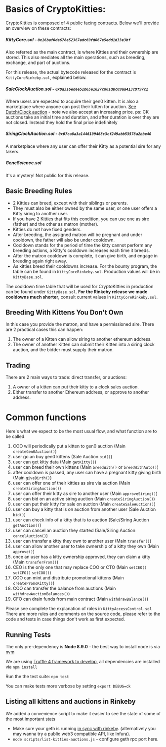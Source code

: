 # Basics of CryptoKitties:

CryptoKitties is composed of 4 public facing contracts. Below we'll provide an overview on these contracts:

##### KittyCore.sol - `0x16baf0de678e52367adc69fd067e5edd1d33e3bf`

Also referred as the main contract, is where Kitties and their ownership are stored.
This also mediates all the main operations, such as breeding, exchange, and part of auctions.

For this release, the actual bytecode released for the contract is `KittyCoreRinkeby.sol`, explained below.

##### SaleClockAuction.sol - `0x8a316edee51b65e1627c801dbc09aa413c8f97c2`

Where users are expected to acquire their gen0 kitten. It is also a marketplace where anyone can post their kitten for auction.
[See Dutch/Clock auction](https://en.wikipedia.org/wiki/Dutch_auction) - note we also accept an increasing price.
ps: CK auctions take an initial time and duration, and after duration is over they are not closed. Instead they hold the final price indefinitely


##### SiringClockAuction.sol - `0x07ca8a3a1446109468c3cf249abb53578a2bbe40`

A marketplace where any user can offer their Kitty as a potential sire for any takers.

##### GeneScience.sol

It's a mystery! Not public for this release.

## Basic Breeding Rules

- 2 Kitties can breed, except with their siblings or parents.
- They must also be either owned by the same user, or one user offers a Kitty siring to another user.
- If you have 2 Kitties that fits this condition, you can use one as sire (father) and the other as matron (mother).
- Kitties do not have fixed genders.
- After breeding, the assigned matron will be pregnant and under cooldown, the father will also be under cooldown.
- Cooldown stands for the period of time the kitty cannot perform any breeding actions, a Kitty's cooldown increases each time it breeds.
- After the matron cooldown is complete, it can give birth, and engage in breeding again right away.
- As kitties breed their cooldowns increase. For the bounty program, the table can be found in `KittyCoreRinkeby.sol`. Production values will be in `KittyBase.sol`.


The cooldown time table that will be used for CryptoKitties in production can be found under `KittyBase.sol`.
**For the Rinkeby release we made cooldowns much shorter**, consult current values in `KittyCoreRinkeby.sol`.

## Breeding With Kittens You Don't Own

In this case you provide the matron, and have a permissioned sire. There are 2 practical cases this can happen:

1. The owner of a Kitten can allow siring to another ethereum address.
2. The owner of another Kitten can submit their Kitten into a siring clock auction, and the bidder must supply their matron.

## Trading

There are 2 main ways to trade: direct transfer, or auctions:

1. A owner of a kitten can put their kitty to a clock sales auction.
2. Either transfer to another Ethereum address, or approve to another address.

# Common functions

Here's what we expect to be the most usual flow, and what function are to be called.

1. COO will periodically put a kitten to gen0 auction (Main `createGen0Auction()`)
1. user go an buy gen0 kittens (Sale Auction `bid()`)
1. user can get kitty data (Main `getKitty()`)
1. user can breed their own kittens (Main `breedWith()` or `breedWithAuto()`)
1. after cooldown is passed, any user can have a pregnant kitty giving birth (Main `giveBirth()`)
1. user can offer one of their kitties as sire via auction (Main `createSiringAuction()`)
1. user can offer their kitty as sire to another user (Main `approveSiring()`)
1. user can bid on an active siring auction (Main `createSiringAuction()`)
1. user can put their kitty for sale on auction (Main `createSaleAuction()`)
1. user can buy a kitty that is on auction from another user (Sale Auction `bid()`)
1. user can check info of a kitty that is to auction (Sale/Siring Auction `getAuction()`)
1. user can cancel an auction they started (Sale/Siring Auction `cancelAuction()`)
1. user can transfer a kitty they own to another user (Main `transfer()`)
1. user can allow another user to take ownership of a kitty they own (Main `approve()`)
1. once an user has a kitty ownership approved, they can claim a kitty (Main `transferFrom()`)
1. CEO is the only one that may replace COO or CTO (Main `setCEO()` `setCFO()` `setCOO()`)
1. COO can mint and distribute promotional kittens (Main `createPromoKitty()`)
1. COO can transfer the balance from auctions (Main `withdrawAuctionBalances()`)
1. CFO can drain funds from main contract (Main `withdrawBalance()`)

Please see complete the explanation of roles in `KittyAccessControl.sol`
There are more rules and comments on the source code, please refer to the code and tests in case things don't work as first expected.

## Running Tests

The only pre-dependency is **Node 8.9.0** - the best way to install node is via [nvm](https://github.com/creationix/nvm)

We are using [Truffle 4 framework to develop](http://truffleframework.com/docs/), all dependencies are installed via `npm install`

Run the the test suite: `npm test`

You can make tests more verbose by setting `export DEBUG=ck`

## Listing all kittens and auctions in Rinkeby

We added a convenience script to make it easier to see the state of some of the most important stats

- Make sure your geth is running [in sync with rinkeby](https://gist.github.com/cryptogoth/10a98e8078cfd69f7ca892ddbdcf26bc). (alternatively you may wanna try a public web3 compatible API, like Infura).
- `node scripts/list-kitties-auctions.js` - configure geth rpc port here.
